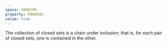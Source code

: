 ```yaml
---
space: S000199
property: P000040
value: true
---
```


The collection of closed sets is a chain under inclusion;
that is,
for each pair of closed sets, one is contained in the other.
